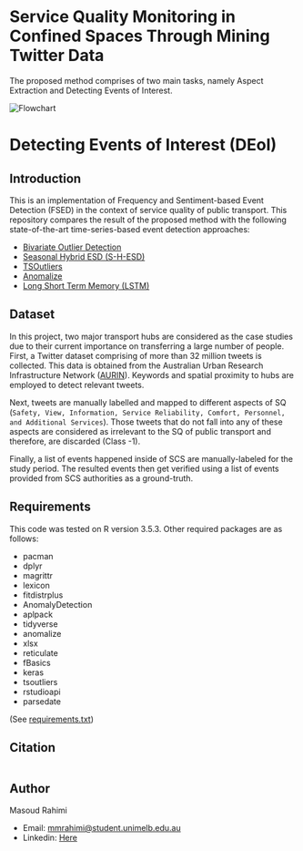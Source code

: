 # Service Quality Monitoring in Confined Spaces Through Mining Twitter Data
The proposed method comprises of two main tasks, namely Aspect Extraction and Detecting Events of Interest.

![Flowchart](https://raw.githubusercontent.com/mmrahimi/sq_monitoring_ae/master/Image/flowchart.png)

# Detecting Events of Interest (DEoI)
## Introduction 
This is an implementation of Frequency and Sentiment-based Event Detection (FSED) in the context of service quality of public transport. This repository compares the result of the proposed method with the following state-of-the-art time-series-based event detection approaches:

- [Bivariate Outlier Detection](https://github.com/cran/aplpack)
- [Seasonal Hybrid ESD (S-H-ESD)](https://github.com/twitter/AnomalyDetection) 
- [TSOutliers](https://github.com/cran/tsoutliers)
- [Anomalize](https://github.com/business-science/anomalize)
- [Long Short Term Memory (LSTM)](https://github.com/rwanjohi/Time-series-forecasting-using-LSTM-in-R)


## Dataset
In this project, two major transport hubs are considered as the case studies due to their current importance on transferring a large number of people. First, a Twitter dataset comprising of more than 32 million tweets is collected. This data is obtained from the Australian Urban Research Infrastructure Network ([AURIN](www.aurin.org.au)). Keywords and spatial proximity to hubs are employed to detect relevant tweets. 

Next, tweets are manually labelled and mapped to different aspects of SQ (``Safety, View, Information, Service Reliability, Comfort, Personnel, and Additional Services``). Those tweets that do not fall into any of these aspects are considered as irrelevant to the SQ of public transport and therefore, are discarded (Class -1). 

Finally, a list of events happened inside of SCS are manually-labeled for the study period. The resulted events then get verified using a list of events provided from SCS authorities as a ground-truth. 

## Requirements
This code was tested on R version 3.5.3. Other required packages are as follows: 

- pacman
- dplyr
- magrittr
- lexicon
- fitdistrplus
- AnomalyDetection
- aplpack
- tidyverse
- anomalize
- xlsx
- reticulate
- fBasics
- keras
- tsoutliers
- rstudioapi
- parsedate   

(See [requirements.txt](https://github.com/mmrahimi/Detecting_events_of_interest/blob/master/requirements.txt))
 
## Citation
```

```

## Author
Masoud Rahimi
- Email: <mmrahimi@student.unimelb.edu.au>
- Linkedin: [Here](https://www.linkedin.com/in/rahimimasoud/)
